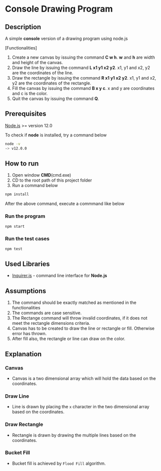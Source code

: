 # Console Drawing Program

## Description

A simple **console** version of a drawing program using node.js

[Functionalities]
1. Create a new canvas by issuing the command **C w h**. **w** and **h** are width and height of the canvas.
2. Draw the line by issuing the command **L x1 y1 x2 y2**. x1, y1 and x2, y2 are the coordinates of the line.
3. Draw the rectangle by issuing the command **R x1 y1 x2 y2**. x1, y1 and x2, y2 are the coordinates of the rectangle.
4. Fill the canvas by issuing the command **B x y c**. x and y are coordinates and c is the color.
4. Quit the canvas by issuing the command **Q**.

## Prerequisites

[Node.js](https://nodejs.org/en/) >= version 12.0

To check if **node** is installed, try a command below

```sh
node -v
-> v12.0.0
```

## How to run

1. Open window **CMD**(cmd.exe)
2. CD to the root path of this project folder
3. Run a command below

```sh
npm install
```

After the above command, execute a commmand like below

### Run the program

```sh
npm start
```

### Run the test cases

```sh
npm test
```

## Used Libraries

* [Inquirer.js](https://github.com/SBoudrias/Inquirer.js) - command line interface for **Node.js**

## Assumptions

1. The command should be exactly matched as mentioned in the functionalities
2. The commands are case sensitive.
3. The Rectange command will throw invalid coordinates, if it does not meet the rectangle dimensions criteria.
4. Canvas has to be created to draw the line or rectangle or fill. Otherwise error has thrown.
5. After fill also, the rectangle or line can draw on the color.

## Explanation
### Canvas
* Canvas is a two dimensional array which will hold the data based on the coordinates.

### Draw Line
* Line is drawn by placing the `x` character in the two dimensional array based on the coordinates.

### Draw Rectangle
* Rectangle is drawn by drawing the multiple lines based on the coordinates.

### Bucket Fill
* Bucket fill is achieved by `Flood Fill` algorithm.
